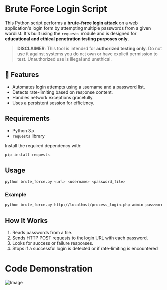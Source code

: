 # Brute Force Login Script

This Python script performs a **brute-force login attack** on a web application's login form by attempting multiple passwords from a given wordlist. It's built using the `requests` module and is designed for **educational and ethical penetration testing purposes only**.

> **DISCLAIMER**:
> This tool is intended for **authorized testing only**. Do not use it against systems you do not own or have explicit permission to test. Unauthorized use is illegal and unethical.

## 🚀 Features

* Automates login attempts using a username and a password list.
* Detects rate-limiting based on response content.
* Handles network exceptions gracefully.
* Uses a persistent session for efficiency.

## Requirements

* Python 3.x
* `requests` library

Install the required dependency with:

```bash
pip install requests
```

## Usage

```bash
python brute_force.py <url> <username> <password_file>
```

### Example

```bash
python brute_force.py http://localhost/process_login.php admin passwords.txt
```


## How It Works

1. Reads passwords from a file.
2. Sends HTTP POST requests to the login URL with each password.
3. Looks for success or failure responses.
4. Stops if a successful login is detected or if rate-limiting is encountered

# Code Demonstration

![Image](https://github.com/user-attachments/assets/e0e3f4d2-f8bb-4fe9-815d-b577182a2a44)
